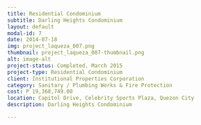 ```yaml
---
title: Residential Condominium
subtitle: Darling Heights Condominium
layout: default
modal-id: 7
date: 2014-07-18
img: project_laqueza_007.png
thumbnail: project_laqueza_007-thumbnail.png
alt: image-alt
project-status: Completed, March 2015
project-type: Residential Condominium
client: Institutional Properties Corporation
category: Sanitary / Plumbing Works & Fire Protection
cost: P 19,368,749.00
location: Capitol Drive, Celebrity Sports Plaza, Quezon City
description: Darling Heights Condominium

---
```

